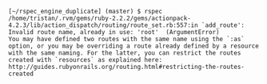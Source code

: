 <code>
[~/rspec_engine_duplicate] (master) $ rspec
/home/tristan/.rvm/gems/ruby-2.2.2/gems/actionpack-4.2.3/lib/action_dispatch/routing/route_set.rb:557:in `add_route': Invalid route name, already in use: 'root'  (ArgumentError)
You may have defined two routes with the same name using the `:as` option, or you may be overriding a route already defined by a resource with the same naming. For the latter, you can restrict the routes created with `resources` as explained here:
http://guides.rubyonrails.org/routing.html#restricting-the-routes-created
</code>
